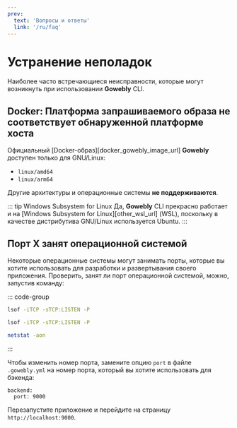 ```yaml
---
prev:
  text: 'Вопросы и ответы'
  link: '/ru/faq'
---
```


# Устранение неполадок

Наиболее часто встречающиеся неисправности, которые могут возникнуть при использовании **Gowebly** CLI.

<!--@include: ../parts/ru/block_cant-find-answer.md-->

## Docker: Платформа запрашиваемого образа не соответствует обнаруженной платформе хоста

Официальный [Docker-образ][docker_gowebly_image_url] **Gowebly** доступен только для GNU/Linux:

- `linux/amd64`
- `linux/arm64`

Другие архитектуры и операционные системы **не поддерживаются**.

::: tip Windows Subsystem for Linux
Да, **Gowebly** CLI прекрасно работает и на [Windows Subsystem for Linux][other_wsl_url] (WSL), поскольку в качестве дистрибутива GNU/Linux используется Ubuntu.
:::

## Порт X занят операционной системой

Некоторые операционные системы могут занимать порты, которые вы хотите использовать для разработки и развертывания своего приложения. Проверить, занят ли порт операционной системой, можно, запустив команду:

::: code-group
``` bash [GNU/Linux]
lsof -iTCP -sTCP:LISTEN -P
```

``` bash [macOS]
lsof -iTCP -sTCP:LISTEN -P
```

``` bash [Windows]
netstat -aon
```
:::

Чтобы изменить номер порта, замените опцию `port` в файле `.gowebly.yml` на номер порта, который вы хотите использовать для бэкенда:

``` yaml{2}
backend:
  port: 9000
```

Перезапустите приложение и перейдите на страницу `http://localhost:9000`.

<!--@include: ../parts/links.md-->